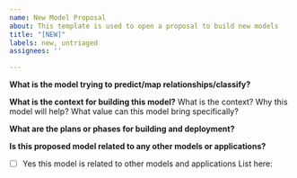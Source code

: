 ```yaml
---
name: New Model Proposal
about: This template is used to open a proposal to build new models
title: "[NEW]"
labels: new, untriaged
assignees: ''

---
```


**What is the model trying to predict/map relationships/classify?**


**What is the context for building this model?**
 What is the context? Why this model will help? What value can this model bring specifically?

**What are the plans or phases for building and deployment?**


**Is this proposed model related to any other models or applications?**
- [ ] Yes this model is related to other models and applications
List here:
